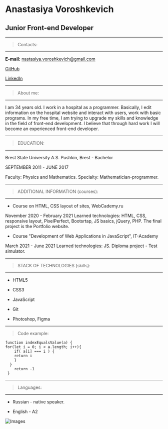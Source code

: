 Anastasiya Voroshkevich
=======
Junior Front-end Developer
---

-----
> Contacts:
-----

**E-mail:** nastasiya.voroshkevich@gmail.com

[GitHub](https://github.com/nastasiya-voroshkevich)

[LinkedIn](https://www.linkedin.com/in/anastasiya-voroshkevich-944390216/)


-----
> About me:
-----

 I am 34 years old. I work in a hospital as a programmer. Basically, I edit information on the hospital website and interact with users, work with basic programs. In my free time, I am trying to upgrade my skills and knowledge in the field of front-end development. I believe that through hard work I will become an experienced front-end developer.


-----
> EDUCATION:
-----

Brest State University  A.S. Pushkin, Brest - Bachelor

SEPTEMBER 2011 - JUNE 2017

Faculty: Physics and Mathematics. Specialty: Mathematician-programmer.

-----
> ADDITIONAL INFORMATION (courses):
-----

* Course on HTML, CSS layout of sites, WebCademy.ru

November 2020 - February 2021
Learned technologies:
HTML, CSS, responsive layout, PixelPerfect, Bootsrtap, JS basics, jQuery, PHP.
The final project is the Portfolio website.

* Course "Development of Web Applications in JavaScript", IT-Academy

March 2021 - June 2021
Learned technologies: JS.
Diploma project - Test simulator.

-----
> STACK OF TECHNOLOGIES (skills):
-----

* HTML5

* CSS3

* JavaScript

* Git

* Photoshop, Figma

-----
> Code example:


```
function indexEqualsValue(a) {
for(let i = 0; i < a.length; i++){
    if( a[i] === i ) { 
    return i
    }
  }
    return -1 
 }

```


-----
> Languages:
-----

* Russian - native speaker.

* English - A2

![Images](https://upload.wikimedia.org/wikipedia/commons/thumb/4/48/Markdown-mark.svg/195px-Markdown-mark.svg.png)
